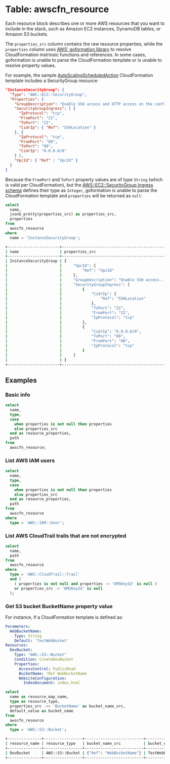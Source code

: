 # Table: awscfn_resource

Each resource block describes one or more AWS resources that you want to include in the stack, such as Amazon EC2 instances, DynamoDB tables, or Amazon S3 buckets.

The `properties_src` column contains the raw resource properties, while the `properties` column uses [AWS' goformation library](https://github.com/awslabs/goformation) to resolve CloudFormation instrinsic functions and references. In some cases, goformation is unable to parse the CloudFormation template or is unable to resolve property values.

For example, the sample [AutoScalingScheduledAction](https://s3.amazonaws.com/cloudformation-templates-us-east-1/AutoScalingScheduledAction.template) CloudFormation template includes a SecurityGroup resource:

```json
"InstanceSecurityGroup": {
  "Type": "AWS::EC2::SecurityGroup",
  "Properties": {
    "GroupDescription": "Enable SSH access and HTTP access on the configured port",
    "SecurityGroupIngress": [ {
      "IpProtocol": "tcp",
      "FromPort": "22",
      "ToPort": "22",
      "CidrIp": { "Ref": "SSHLocation" }
    }, {
      "IpProtocol": "tcp",
      "FromPort": "80",
      "ToPort": "80",
      "CidrIp": "0.0.0.0/0"
    } ],
    "VpcId": { "Ref" : "VpcId" }
  }
}
```

Because the `FromPort` and `ToPort` property values are of type `String` (which is valid per CloudFormation), but the [AWS::EC2::SecurityGroup Ingress schema](https://docs.aws.amazon.com/AWSCloudFormation/latest/UserGuide/aws-properties-ec2-security-group-rule-1.html#cfn-ec2-security-group-rule-fromport) defines their type as `Integer`, goformation is unable to parse the CloudFormation template and `properties` will be returned as `null`:

```sql
select
  name,
  jsonb_pretty(properties_src) as properties_src,
  properties
from
  awscfn_resource
where
  name = 'InstanceSecurityGroup';
```

```sh
+-----------------------+-------------------------------------------------+------------+
| name                  | properties_src                                  | properties |
+-----------------------+-------------------------------------------------+------------+
| InstanceSecurityGroup | {                                               | <null>     |
|                       |     "VpcId": {                                  |            |
|                       |         "Ref": "VpcId"                          |            |
|                       |     },                                          |            |
|                       |     "GroupDescription": "Enable SSH access...", |            |
|                       |     "SecurityGroupIngress": [                   |            |
|                       |         {                                       |            |
|                       |             "CidrIp": {                         |            |
|                       |                 "Ref": "SSHLocation"            |            |
|                       |             },                                  |            |
|                       |             "ToPort": "22",                     |            |
|                       |             "FromPort": "22",                   |            |
|                       |             "IpProtocol": "tcp"                 |            |
|                       |         },                                      |            |
|                       |         {                                       |            |
|                       |             "CidrIp": "0.0.0.0/0",              |            |
|                       |             "ToPort": "80",                     |            |
|                       |             "FromPort": "80",                   |            |
|                       |             "IpProtocol": "tcp"                 |            |
|                       |         }                                       |            |
|                       |     ]                                           |            |
|                       | }                                               |            |
+-----------------------+-------------------------------------------------+------------+
```

## Examples

### Basic info

```sql
select
  name,
  type,
  case
    when properties is not null then properties
    else properties_src
  end as resource_properties,
  path
from
  awscfn_resource;
```

### List AWS IAM users

```sql
select
  name,
  type,
  case
    when properties is not null then properties
    else properties_src
  end as resource_properties,
  path
from
  awscfn_resource
where
  type = 'AWS::IAM::User';
```

### List AWS CloudTrail trails that are not encrypted

```sql
select
  name,
  path
from
  awscfn_resource
where
  type = 'AWS::CloudTrail::Trail'
  and (
    ( properties is not null and properties -> 'KMSKeyId' is null )
    or properties_src -> 'KMSKeyId' is null
  );
```

### Get S3 bucket BucketName property value

For instance, if a CloudFormation template is defined as:

```yaml
Parameters:
  WebBucketName:
    Type: String
    Default: 'TestWebBucket'
Resources:
  DevBucket:
    Type: "AWS::S3::Bucket"
    Condition: CreateDevBucket
    Properties:
      AccessControl: PublicRead
      BucketName: !Ref WebBucketName
      WebsiteConfiguration:
        IndexDocument: index.html
```

```sql
select
  name as resource_map_name,
  type as resource_type,
  properties_src ->> 'BucketName' as bucket_name_src,
  default_value as bucket_name
from
  awscfn_resource
where
  type = 'AWS::S3::Bucket';
```

```sh
+---------------+-----------------+--------------------------+----------------+
| resource_name | resource_type   | bucket_name_src          | bucket_name    |
+---------------+-----------------+--------------------------+----------------+
| DevBucket     | AWS::S3::Bucket | {"Ref": "WebBucketName"} | TestWebBucket  |
+---------------+-----------------+--------------------------+----------------+
```
